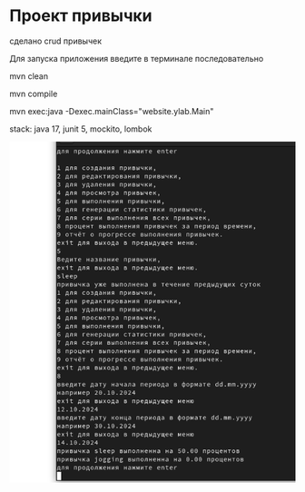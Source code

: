 #  Проект привычки

   сделано crud привычек
   
   Для запуска приложения введите в терминале последовательно

   mvn clean

   mvn compile

   mvn exec:java -Dexec.mainClass="website.ylab.Main"
   
stack: java 17, junit 5, mockito, lombok

![пример запуска](test1.png)
